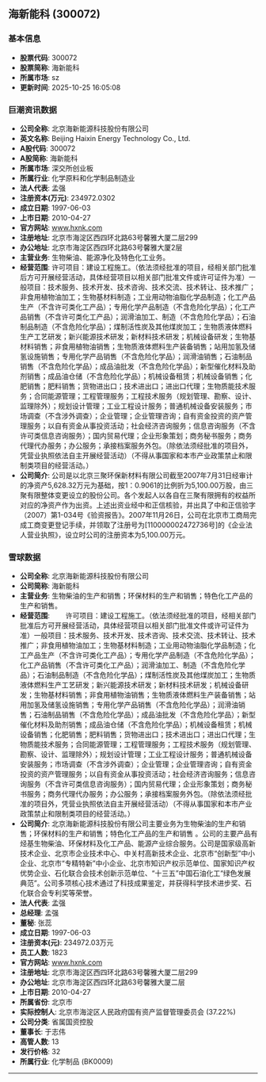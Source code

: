 ## 海新能科 (300072)

### 基本信息

- **股票代码**: 300072
- **股票简称**: 海新能科
- **所属市场**: sz
- **更新时间**: 2025-10-25 16:05:08

### 巨潮资讯数据

- **公司全称**: 北京海新能源科技股份有限公司
- **英文名称**: Beijing Haixin Energy Technology Co., Ltd.
- **A股代码**: 300072
- **A股简称**: 海新能科
- **所属市场**: 深交所创业板
- **所属行业**: 化学原料和化学制品制造业
- **法人代表**: 孟强
- **注册资本(万元)**: 234972.0302
- **成立日期**: 1997-06-03
- **上市日期**: 2010-04-27
- **官方网站**: www.hxnk.com
- **注册地址**: 北京市海淀区西四环北路63号馨雅大厦二层299
- **办公地址**: 北京市海淀区西四环北路63号馨雅大厦2层
- **主营业务**: 生物柴油、能源净化及特色化工业务。
- **经营范围**: 许可项目：建设工程施工。（依法须经批准的项目，经相关部门批准后方可开展经营活动，具体经营项目以相关部门批准文件或许可证件为准）一般项目：技术服务、技术开发、技术咨询、技术交流、技术转让、技术推广；非食用植物油加工；生物基材料制造；工业用动物油脂化学品制造；化工产品生产（不含许可类化工产品）；专用化学产品制造（不含危险化学品）；化工产品销售（不含许可类化工产品）；润滑油加工、制造（不含危险化学品）；石油制品制造（不含危险化学品）；煤制活性炭及其他煤炭加工；生物质液体燃料生产工艺研发；新兴能源技术研发；新材料技术研发；机械设备研发；生物基材料销售；非食用植物油销售；生物质液体燃料生产装备销售；站用加氢及储氢设施销售；专用化学产品销售（不含危险化学品）；润滑油销售；石油制品销售（不含危险化学品）；成品油批发（不含危险化学品）；新型催化材料及助剂销售；成品油仓储（不含危险化学品）；机械设备租赁；机械设备销售；化肥销售；肥料销售；货物进出口；技术进出口；进出口代理；生物质能技术服务；合同能源管理；工程管理服务；工程技术服务（规划管理、勘察、设计、监理除外）；规划设计管理；工业工程设计服务；普通机械设备安装服务；市场调查（不含涉外调查）；企业管理；企业管理咨询；自有资金投资的资产管理服务；以自有资金从事投资活动；社会经济咨询服务；信息咨询服务（不含许可类信息咨询服务）；国内贸易代理；企业形象策划；商务秘书服务；商务代理代办服务；办公服务；承接档案服务外包。（除依法须经批准的项目外，凭营业执照依法自主开展经营活动）（不得从事国家和本市产业政策禁止和限制类项目的经营活动。）
- **公司简介**: 公司是以北京三聚环保新材料有限公司截至2007年7月31日经审计的净资产5,628.32万元为基础，按1：0.9061的比例折为5,100.00万股，由三聚有限整体变更设立的股份公司。各个发起人以各自在三聚有限拥有的权益所对应的净资产作为出资。上述出资业经中和正信核验，并出具了中和正信验字（2007）第1-034号《验资报告》。2007年11月26日，公司在北京市工商局完成工商变更登记手续，并领取了注册号为[110000002472736号]的《企业法人营业执照》，设立时公司的注册资本为5,100.00万元。

### 雪球数据

- **公司全称**: 北京海新能源科技股份有限公司
- **公司简称**: 海新能科
- **主营业务**: 生物柴油的生产和销售；环保材料的生产和销售；特色化工产品的生产和销售。
- **经营范围**: 　　许可项目：建设工程施工。（依法须经批准的项目，经相关部门批准后方可开展经营活动，具体经营项目以相关部门批准文件或许可证件为准）一般项目：技术服务、技术开发、技术咨询、技术交流、技术转让、技术推广；非食用植物油加工；生物基材料制造；工业用动物油脂化学品制造；化工产品生产（不含许可类化工产品）；专用化学产品制造（不含危险化学品）；化工产品销售（不含许可类化工产品）；润滑油加工、制造（不含危险化学品）；石油制品制造（不含危险化学品）；煤制活性炭及其他煤炭加工；生物质液体燃料生产工艺研发；新兴能源技术研发；新材料技术研发；机械设备研发；生物基材料销售；非食用植物油销售；生物质液体燃料生产装备销售；站用加氢及储氢设施销售；专用化学产品销售（不含危险化学品）；润滑油销售；石油制品销售（不含危险化学品）；成品油批发（不含危险化学品）；新型催化材料及助剂销售；成品油仓储（不含危险化学品）；机械设备租赁；机械设备销售；化肥销售；肥料销售；货物进出口；技术进出口；进出口代理；生物质能技术服务；合同能源管理；工程管理服务；工程技术服务（规划管理、勘察、设计、监理除外）；规划设计管理；工业工程设计服务；普通机械设备安装服务；市场调查（不含涉外调查）；企业管理；企业管理咨询；自有资金投资的资产管理服务；以自有资金从事投资活动；社会经济咨询服务；信息咨询服务（不含许可类信息咨询服务）；国内贸易代理；企业形象策划；商务秘书服务；商务代理代办服务；办公服务；承接档案服务外包。（除依法须经批准的项目外，凭营业执照依法自主开展经营活动）（不得从事国家和本市产业政策禁止和限制类项目的经营活动。）
- **公司简介**: 北京海新能源科技股份有限公司主要业务为生物柴油的生产和销售；环保材料的生产和销售；特色化工产品的生产和销售 。公司的主要产品有烃基生物柴油、环保材料及化工产品、能源产业综合服务。公司是国家级高新技术企业、北京市企业技术中心、中关村高新技术企业、北京市“创新型”中小企业、北京市“专精特新”中小企业、北京市知识产权示范单位、国家知识产权优势企业、石化联合会技术创新示范单位、“十三五”中国石油化工“绿色发展典范”。公司多项核心技术通过了科技成果鉴定，并获得科学技术进步奖、石化联合会专利奖等荣誉。
- **法人代表**: 孟强
- **总经理**: 孟强
- **董秘**: 张蕊
- **成立日期**: 1997-06-03
- **注册资本(元)**: 234972.03万元
- **员工人数**: 1823
- **官方网站**: www.hxnk.com
- **注册地址**: 北京市海淀区西四环北路63号馨雅大厦二层299
- **办公地址**: 北京市海淀区西四环北路63号馨雅大厦二层
- **上市日期**: 2010-04-27
- **所属省份**: 北京市
- **实际控制人**: 北京市海淀区人民政府国有资产监督管理委员会 (37.22%)
- **公司分类**: 省属国资控股
- **董事长**: 于志伟
- **高管人数**: 13
- **发行价格**: 32
- **所属行业**: 化学制品 (BK0009)

---